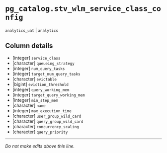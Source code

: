 # `pg_catalog.stv_wlm_service_class_config`
`analytics_uat` | `analytics`

## Column details
* [integer]   `service_class`
* [character] `queueing_strategy`
* [integer]   `num_query_tasks`
* [integer]   `target_num_query_tasks`
* [character] `evictable`
* [bigint]    `eviction_threshold`
* [integer]   `query_working_mem`
* [integer]   `target_query_working_mem`
* [integer]   `min_step_mem`
* [character] `name`
* [integer]   `max_execution_time`
* [character] `user_group_wild_card`
* [character] `query_group_wild_card`
* [character] `concurrency_scaling`
* [character] `query_priority`

-------------------------------------------------------------------------------
*Do not make edits above this line.*

